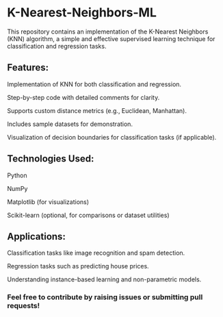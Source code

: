# K-Nearest-Neighbors-ML

This repository contains an implementation of the K-Nearest Neighbors (KNN) algorithm, a simple and effective supervised learning technique for classification and regression tasks.

## Features:

Implementation of KNN for both classification and regression.

Step-by-step code with detailed comments for clarity.

Supports custom distance metrics (e.g., Euclidean, Manhattan).

Includes sample datasets for demonstration.

Visualization of decision boundaries for classification tasks (if applicable).

## Technologies Used:

Python

NumPy

Matplotlib (for visualizations)

Scikit-learn (optional, for comparisons or dataset utilities)

## Applications:

Classification tasks like image recognition and spam detection.

Regression tasks such as predicting house prices.

Understanding instance-based learning and non-parametric models.

### Feel free to contribute by raising issues or submitting pull requests!

